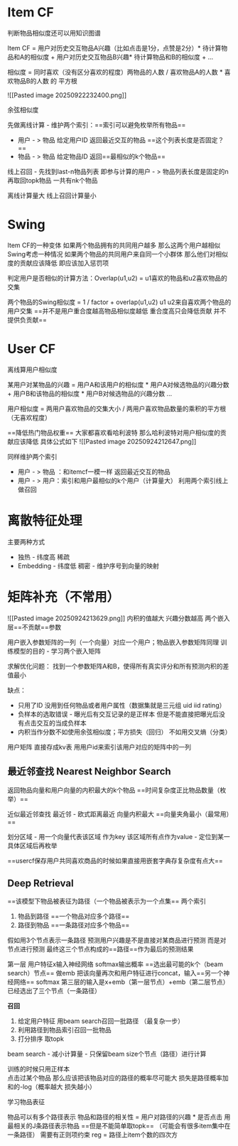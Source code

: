 # Item CF

判断物品相似度还可以用知识图谱

Item CF = 用户对历史交互物品A兴趣（比如点击是1分，点赞是2分）* 待计算物品和A的相似度 + 用户对历史交互物品B兴趣* 待计算物品和B的相似度 + ...

相似度 = 同时喜欢（没有区分喜欢的程度）两物品的人数 / 喜欢物品A的人数 * 喜欢物品B的人数 的 平方根

![[Pasted image 20250922232400.png]]

余弦相似度

先做离线计算 - 维护两个索引：==索引可以避免枚举所有物品==
+ 用户 - > 物品 给定用户ID 返回最近交互的物品 ==这个列表长度是否固定？==
+ 物品 - > 物品 给定物品ID 返回==最相似的k个物品==

线上召回 - 先找到last-n物品列表 即参与计算的用户 - > 物品列表长度是固定的n
再取回topk物品 一共有nk个物品

离线计算量大 线上召回计算量小

# Swing

Item CF的一种变体 如果两个物品拥有的共同用户越多 那么这两个用户越相似 Swing考虑一种情况 如果两个物品的共同用户来自同一个小群体 那么他们对相似度的贡献应该降低 即应该加入惩罚项

判定用户是否相似的计算方法：Overlap(u1,u2) = u1喜欢的物品和u2喜欢物品的交集

两个物品的Swing相似度 = 1 / factor + overlap(u1,u2) u1 u2来自喜欢两个物品的用户交集 
==并不是用户重合度越高物品相似度越低 重合度高只会降低贡献 并不提供负贡献==

# User CF 

离线算用户相似度

某用户对某物品的兴趣 = 用户A和该用户的相似度 * 用户A对候选物品的兴趣分数 + 用户B和该物品的相似度 * 用户B对候选物品的兴趣分数 ... 

用户相似度 = 两用户喜欢物品的交集大小 / 两用户喜欢物品数量的乘积的平方根 （无喜欢程度）

==降低热门物品权重== 大家都喜欢看哈利波特 那么哈利波特对用户相似度的贡献应该降低
具体公式如下
![[Pasted image 20250924212647.png]]

同样维护两个索引
+ 用户 - > 物品 ：和itemcf一模一样 返回最近交互的物品
+ 用户 - > 用户：索引和用户最相似的k个用户（计算量大）
利用两个索引线上做召回

# 离散特征处理

主要两种方式
+ 独热 - 纬度高 稀疏
+ Embedding - 纬度低 稠密 - 维护序号到向量的映射

# 矩阵补充（不常用）
![[Pasted image 20250924213629.png]]
内积的值越大 兴趣分数越高
两个嵌入层==不贡献==参数

用户嵌入参数矩阵的一列（一个向量）对应一个用户；物品嵌入参数矩阵同理
训练模型的目的 - 学习两个嵌入矩阵

求解优化问题： 找到一个参数矩阵A和B，使得所有真实评分和所有预测内积的差值最小

缺点：
+ 只用了ID 没用到任何物品或者用户属性（数据集就是三元组 uid iid rating）
+ 负样本的选取错误 - 曝光后有交互记录的是正样本 但是不能直接把曝光后没有点击交互的当成负样本
+ 内积当作分数不如使用余弦相似度；平方损失（回归） 不如用交叉熵（分类）

用户矩阵 直接存成kv表 用用户id来索引该用户对应的矩阵中的一列

## 最近邻查找 Nearest Neighbor Search
返回物品向量和用户向量的内积最大的k个物品 ==时间复杂度正比物品数量（枚举）==

近似最近邻查找
最近邻 - 欧式距离最近 向量内积最大 ==向量夹角最小（最常用）==

划分区域 - 用一个向量代表该区域 作为key 该区域所有点作为value - 定位到某一具体区域后再枚举

==usercf保存用户共同喜欢商品的时候如果直接用嵌套字典存复杂度有点大==

## Deep Retrieval 

==该模型下物品被表征为路径（一个物品被表示为一个点集==
两个索引
1. 物品到路径 ==一个物品对应多个路径==
2. 路径到物品 ==一条路径对应多个物品==

假如用3个节点表示一条路径 预测用户兴趣是不是直接对某商品进行预测 
而是对节点进行预测 最终这三个节点构成的==路径==作为最后的预测结果


第一层 用户特征x输入神经网络 softmax输出概率 ==选出最可能的k个（beam search）节点== 做emb
把该向量再次和用户特征进行concat，输入==另一个神经网络== softmax
第三层的输入是x+emb（第一层节点）+emb（第二层节点） 已经选出了三个节点（一条路径）


**召回**

1. 给定用户特征 用beam search召回一批路径 （最复杂一步）
2. 利用路径到物品索引召回一批物品
3. 打分排序 取topk

beam search - 减小计算量 - 只保留beam size个节点（路径）进行计算

训练的时候只用正样本  
点击过某个物品 那么应该把该物品对应的路径的概率尽可能大 
损失是路径概率加和的-log（概率越大 损失越小）

学习物品表征

物品可以有多个路径表示 物品和路径的相关性 = 用户对路径的兴趣 * 是否点击
用最相关的J条路径表示物品
==但是不能简单取topk== （可能会有很多item集中在一条路径） 需要有正则项约束
reg = 路径上item个数的四次方